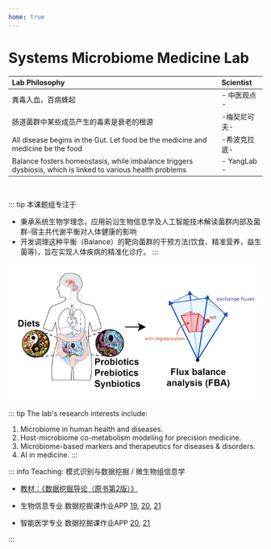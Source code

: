 ```yaml
---
home: true
---
```



# Systems Microbiome Medicine Lab

| **Lab Philosophy** | **Scientist**  |
|:-------------------|:---------------|
| 粪毒入血，百病蜂起 |- 中医观点 -|
| 肠道菌群中某些成员产生的毒素是衰老的根源 |-梅契尼可夫- |
| All disease begins in the Gut. Let food be the medicine and medicine be the food | -希波克拉底-|
| Balance fosters homeostasis, while imbalance triggers dysbiosis, which is linked to various health problems | - YangLab -|

<br>

::: tip 本课题组专注于

- 秉承系统生物学理念，应用前沿生物信息学及人工智能技术解读菌群内部及菌群-宿主共代谢平衡对人体健康的影响
- 开发调理这种平衡（Balance）的靶向菌群的干预方法(饮食、精准营养，益生菌等)，旨在实现人体疾病的精准化诊疗。
:::


![mission](/balance-fba1.png#pic_center)

::: tip The lab's research interests include: 
1. Microbiome in human health and diseases.
2. Host-microbiome co-metabolism modeling for precision medicine.
3. Microbiome-based markers and therapeutics for diseases & disorders.
4. AI in medicine.
:::

::: info Teaching: 模式识别与数据挖掘 / 微生物组信息学

- [教材：《数据挖掘导论（原书第2版）》](https://developer.aliyun.com/article/727304)

- 生物信息专业 数据挖掘课作业APP [19](http://yangbiolab.cn:8052/19BioInfo), [20](http://yangbiolab.cn:8052/20BioInfo), [21](http://yangbiolab.cn:8052/21BioInfo)

- 智能医学专业 数据挖掘课作业APP [20](http://yangbiolab.cn:8055/), [21](http://yangbiolab.cn:8055/)

:::
<br>
<br>
